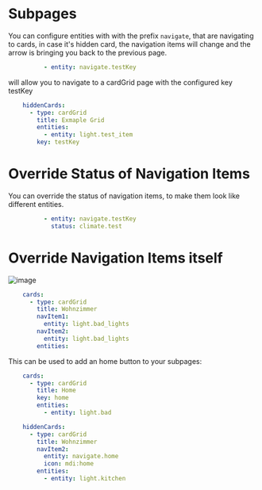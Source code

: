 # Subpages

You can configure entities with with the prefix `navigate`, that are navigating to cards, in case it's hidden card, the navigation items will change and the arrow is bringing you back to the previous page.

```yaml
          - entity: navigate.testKey
```

will allow you to navigate to a cardGrid page with the configured key testKey

```yaml
    hiddenCards:
      - type: cardGrid
        title: Exmaple Grid
        entities:
          - entity: light.test_item
        key: testKey
```

# Override Status of Navigation Items

You can override the status of navigation items, to make them look like different entities.

```yaml
          - entity: navigate.testKey
            status: climate.test
```

# Override Navigation Items itself

![image](https://user-images.githubusercontent.com/29555657/210870248-dfbaf95a-3dcb-4482-a24f-afca2e426406.png)

```yaml
    cards:
      - type: cardGrid
        title: Wohnzimmer
        navItem1:
          entity: light.bad_lights
        navItem2:
          entity: light.bad_lights
        entities:
```

This can be used to add an home button to your subpages:

```yaml
    cards:
      - type: cardGrid
        title: Home
        key: home
        entities:
          - entity: light.bad

    hiddenCards:
      - type: cardGrid
        title: Wohnzimmer
        navItem2:
          entity: navigate.home
          icon: mdi:home
        entities:
          - entity: light.kitchen
```
